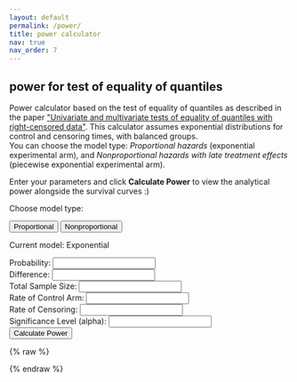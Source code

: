 ```yaml
---
layout: default
permalink: /power/
title: power calculator
nav: true
nav_order: 7
---
```


<h2>power for test of equality of quantiles</h2>

Power calculator based on the test of equality of quantiles as described in the paper ["Univariate and multivariate tests of equality of quantiles with right-censored data"](https://arxiv.org/abs/2505.03234).
This calculator assumes exponential distributions for control and censoring times, with balanced groups.  
You can choose the model type: *Proportional hazards* (exponential experimental arm), and *Nonproportional hazards with late treatment effects* (piecewise exponential experimental arm).

Enter your parameters and click **Calculate Power** to view the analytical power alongside the survival curves :)

<p>Choose model type:</p>
<button onclick="setModel('exponential')">Proportional</button>
<button onclick="setModel('piecewise')">Nonproportional</button>
<p>Current model: <span id="model-type">Exponential</span></p>

<form id="power-form">
  <label>Probability: <input type="number" id="prob" step="any" required></label><br>
  <label>Difference: <input type="number" id="diff" step="any" required></label><br>
  <label>Total Sample Size: <input type="number" id="sample-size" required></label><br>
  <label>Rate of Control Arm: <input type="number" id="rate-control" step="any" required></label><br>
  <label>Rate of Censoring: <input type="number" id="rate-cens" step="any" required></label><br>
  <label>Significance Level (alpha): <input type="number" id="alpha" step="any" required></label><br>
  <div id="piecewise-options" style="display:none">
    <label>Time Cutoff (tcut): <input type="number" id="tcut" step="any"></label><br>
  </div>
  <button type="submit">Calculate Power</button>
</form>

<p id="result"></p>

<canvas id="survival-chart" width="800" height="400"></canvas>

<script src="https://cdn.jsdelivr.net/npm/chart.js@4.4.1/dist/chart.umd.min.js"></script>
<script src="https://cdn.jsdelivr.net/npm/chartjs-plugin-annotation@1.4.0/dist/chartjs-plugin-annotation.min.js"></script>

{% raw %}
<script>
let model = 'exponential';
function setModel(m) {
  model = m;
  document.getElementById("model-type").innerText = m.charAt(0).toUpperCase() + m.slice(1);
  document.getElementById("piecewise-options").style.display = (m === 'piecewise') ? 'block' : 'none';
}

function normCDF(x) {
  var sign = x < 0 ? -1 : 1;
  x = Math.abs(x) / Math.sqrt(2);
  var a1 = 0.254829592, a2 = -0.284496736, a3 = 1.421413741,
      a4 = -1.453152027, a5 = 1.061405429, p = 0.3275911;
  var t = 1 / (1 + p * x);
  var y = 1 - (((((a5 * t + a4) * t) + a3) * t + a2) * t + a1) * t * Math.exp(-x * x);
  return 0.5 * (1 + sign * y);
}

function expo_pdf(x, lambda) {
  return lambda * Math.exp(-lambda * x);
}

function piecewise_pdf(x, rateC, rateE, tcut) {
  if (x <= tcut) {
    return rateC * Math.exp(-rateC * x);
  } else {
    const s_tcut = Math.exp(-rateC * tcut);
    return rateE * s_tcut * Math.exp(-rateE * (x - tcut));
  }
}

function inverseErf(x) {
  let a = 0.147;
  let ln = Math.log(1 - x * x);
  let term1 = 2 / (Math.PI * a) + ln / 2;
  let term2 = ln / a;
  return Math.sign(x) * Math.sqrt(Math.sqrt(term1 * term1 - term2) - term1);
}

function normSInv(p) {
  return Math.sqrt(2) * inverseErf(2 * p - 1);
}

Chart.register(window['chartjs-plugin-annotation']);

window.addEventListener("DOMContentLoaded", function () {
  const form = document.getElementById("power-form");
  form.addEventListener("submit", function(e) {
    e.preventDefault();

    const p = parseFloat(document.getElementById("prob").value);
    const n = parseFloat(document.getElementById("sample-size").value);
    const rateC = parseFloat(document.getElementById("rate-control").value);
    const diff = parseFloat(document.getElementById("diff").value);
    const rateCens = parseFloat(document.getElementById("rate-cens").value);
    const alpha = parseFloat(document.getElementById("alpha").value);
    const tcut = model === 'piecewise' ? parseFloat(document.getElementById("tcut").value) : null;

    const z_critical = Math.abs(normSInv(1 - alpha / 2));

    const quantC = -Math.log(1 - p) / rateC;

    let rateE, quantE, phiE;

    if (model === 'exponential') {
      rateE = -Math.log(1 - p) / (quantC - diff);
      quantE = quantC - diff;
      phiE = rateE / (rateE + rateCens) * (Math.exp((rateE + rateCens) * quantE) - 1);
    } else {
      if (quantC - tcut <= diff) {
        alert("quantC - tcut must be > diff in piecewise model.");
        return;
      }
      const boundary = 1 - Math.exp(-rateC * tcut);
      rateE = (Math.log(1 - p) + rateC * tcut) / (tcut + diff - quantC);
      quantE = (p < boundary)
        ? -Math.log(1 - p) / rateC
        : tcut - ((Math.log(1 - p) + rateC * tcut) / rateE);
      phiE = (rateC / (rateC + rateCens)) * (Math.exp((rateC + rateCens) * tcut) - 1) +
             (rateE / (rateE + rateCens)) * Math.exp((rateC - rateE) * tcut) *
             (Math.exp((rateE + rateCens) * quantE) - Math.exp((rateE + rateCens) * tcut));
    }

    const phiC = rateC / (rateC + rateCens) * (Math.exp((rateC + rateCens) * quantC) - 1);

    let sigma2;
    if (model === 'exponential') {
      sigma2 = Math.pow(1 - p, 2) * (
        phiC / (0.5 * Math.pow(expo_pdf(quantC, rateC), 2)) +
        phiE / (0.5 * Math.pow(expo_pdf(quantE, rateE), 2))
      );
    } else {
      sigma2 = Math.pow(1 - p, 2) * (
        phiC / (0.5 * Math.pow(expo_pdf(quantC, rateC), 2)) +
        phiE / (0.5 * Math.pow(piecewise_pdf(quantE, rateC, rateE, tcut), 2))
      );
    }

    if (isNaN(sigma2) || sigma2 <= 0) {
       alert("Error: invalid parameters.");
      return;
    }

      if (prob <= 0 || prob >= 1) {
      alert("Probability must be between 0 and 1 (exclusive).");
      return;
    }
    if (n <= 0) {
      alert("Sample size must be positive.");
      return;
    }
    if (alpha <= 0 || alpha >= 1) {
      alert("Alpha must be between 0 and 1.");
      return;
    }
    if (rateC < 0 || rateCens < 0) {
      alert("Rates must be non-negative.");
      return;
    }
    if (rateE < 0) {
      alert("Parameters not valid.");
      return;
    }

    const se = Math.sqrt(sigma2 / n);
    const power = 1 - normCDF(z_critical - diff / se) + normCDF(-z_critical - diff / se);

    document.getElementById("result").innerText =
      isNaN(power) ? "Error: invalid calculation." : `Estimated Power: ${(power * 100).toFixed(2)}%`;

    const timeMax = quantC * 1.5;
    const timePoints = Array.from({ length: 100 }, (_, i) => +(timeMax * i / 99).toFixed(2));
    const survivalC = timePoints.map(t => Math.exp(-rateC * t));
    const survivalE = model === 'exponential'
      ? timePoints.map(t => Math.exp(-rateE * t))
      : timePoints.map(t => (t <= tcut ? Math.exp(-rateC * t) : Math.exp(-rateC * tcut) * Math.exp(-rateE * (t - tcut))));

    const ctx = document.getElementById("survival-chart").getContext("2d");
    if (window.survivalChartInstance) window.survivalChartInstance.destroy();
    window.survivalChartInstance = new Chart(ctx, {
      type: "line",
      data: {
        labels: timePoints,
        datasets: [
          { label: "Control Arm", data: survivalC, borderColor: "limegreen", fill: false, tension: 0.3, borderWidth: 2 },
          { label: "Experimental Arm", data: survivalE, borderColor: "darkgreen", fill: false, tension: 0.3, borderWidth: 2 }
        ]
      },
      options: {
        responsive: true,
        plugins: {
          title: { display: true, text: "Survival Functions", font: { size: 18 } },
          legend: { labels: { font: { size: 14 } } },
          annotation: {
            annotations: {
              hLine: {
                type: 'line',
                yMin: 1 - p,
                yMax: 1 - p,
                borderColor: 'green',
                borderWidth: 2,
                borderDash: [6, 6],
                label: {
                  content: `1 - p = ${(1 - p).toFixed(2)}`,
                  enabled: true,
                  position: 'start',
                  backgroundColor: 'rgba(0,0,0,0.7)',
                  color: '#fff',
                  font: { style: 'italic' }
                }
              }
            }
          }
        },
        scales: {
          x: { title: { display: true, text: "Time", font: { size: 16 } } },
          y: {
            min: 0, max: 1,
            title: { display: true, text: "Survival Probability", font: { size: 16 } },
            ticks: { stepSize: 0.2, callback: val => val.toFixed(1) }
          }
        }
      }
    });
  });
});
</script>
{% endraw %}
